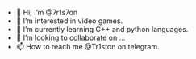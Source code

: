 - 👋 Hi, I’m @7r1s7on
- 👀 I’m interested in video games.
- 🌱 I’m currently learning C++ and python languages.
- 💞️ I’m looking to collaborate on ...
- 📫 How to reach me @Tr1ston on telegram.

<!---
7r1s7on/7r1s7on is a ✨ special ✨ repository because its `README.md` (this file) appears on your GitHub profile.
You can click the Preview link to take a look at your changes.
--->

